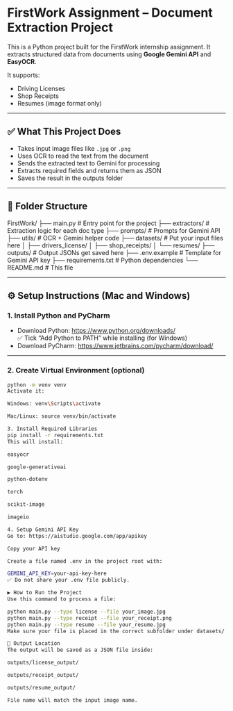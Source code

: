 # FirstWork Assignment – Document Extraction Project

This is a Python project built for the FirstWork internship assignment. It extracts structured data from documents using **Google Gemini API** and **EasyOCR**.

It supports:
- Driving Licenses
- Shop Receipts
- Resumes (image format only)

---

## ✅ What This Project Does

- Takes input image files like `.jpg` or `.png`
- Uses OCR to read the text from the document
- Sends the extracted text to Gemini for processing
- Extracts required fields and returns them as JSON
- Saves the result in the outputs folder

---

## 🧱 Folder Structure

FirstWork/
├── main.py # Entry point for the project
├── extractors/ # Extraction logic for each doc type
├── prompts/ # Prompts for Gemini API
├── utils/ # OCR + Gemini helper code
├── datasets/ # Put your input files here
│ ├── drivers_license/
│ ├── shop_receipts/
│ └── resumes/
├── outputs/ # Output JSONs get saved here
├── .env.example # Template for Gemini API key
├── requirements.txt # Python dependencies
└── README.md # This file

---

## ⚙️ Setup Instructions (Mac and Windows)

### 1. Install Python and PyCharm

- Download Python: https://www.python.org/downloads/  
  ✅ Tick “Add Python to PATH” while installing (for Windows)
- Download PyCharm: https://www.jetbrains.com/pycharm/download/

---

### 2. Create Virtual Environment (optional)

```bash
python -m venv venv
Activate it:

Windows: venv\Scripts\activate

Mac/Linux: source venv/bin/activate

3. Install Required Libraries
pip install -r requirements.txt
This will install:

easyocr

google-generativeai

python-dotenv

torch

scikit-image

imageio

4. Setup Gemini API Key
Go to: https://aistudio.google.com/app/apikey

Copy your API key

Create a file named .env in the project root with:

GEMINI_API_KEY=your-api-key-here
✅ Do not share your .env file publicly.

▶️ How to Run the Project
Use this command to process a file:

python main.py --type license --file your_image.jpg
python main.py --type receipt --file your_receipt.png
python main.py --type resume --file your_resume.jpg
Make sure your file is placed in the correct subfolder under datasets/.

📂 Output Location
The output will be saved as a JSON file inside:

outputs/license_output/

outputs/receipt_output/

outputs/resume_output/

File name will match the input image name.